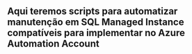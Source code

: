 ## Aqui teremos scripts para automatizar manutenção em SQL Managed Instance compatíveis para implementar no Azure Automation Account
